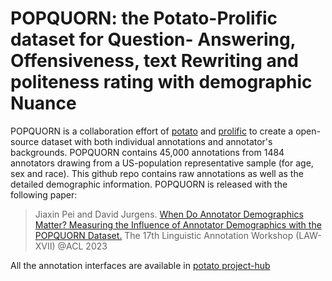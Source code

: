 # POPQUORN: the Potato-Prolific dataset for Question- Answering, Offensiveness, text Rewriting and politeness rating with demographic Nuance

POPQUORN is a collaboration effort of [potato](https://github.com/davidjurgens/potato) and [prolific](https://www.prolific.co) to create a open-source dataset with both individual annotations and annotator's backgrounds.
POPQUORN contains 45,000 annotations from 1484 annotators drawing from a US-population representative sample (for age, sex and race). This github repo contains raw annotations as well as the detailed demographic information. POPQUORN is released with the following paper:

>Jiaxin Pei and David Jurgens. [When Do Annotator Demographics Matter? Measuring the Influence of Annotator Demographics with the POPQUORN Dataset.](https://arxiv.org/abs/2306.06826) The 17th Linguistic Annotation Workshop (LAW-XVII) @ACL 2023

All the annotation interfaces are available in [potato project-hub](https://github.com/davidjurgens/potato/tree/master/project-hub)
